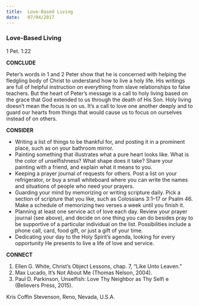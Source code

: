 ```yaml
---
title:  Love-Based Living
date:   07/04/2017
---
```


### Love-Based Living

1 Pet. 1:22

**CONCLUDE**

Peter’s words in 1 and 2 Peter show that he is concerned with helping the fledgling body of Christ to understand how to live a holy life. His writings are full of helpful instruction on everything from slave relationships to false teachers. But the heart of Peter’s message is a call to holy living based on the grace that God extended to us through the death of His Son. Holy living doesn’t mean the focus is on us. It’s a call to love one another deeply and to guard our hearts from things that would cause us to focus on ourselves instead of on others.

**CONSIDER**

- Writing a list of things to be thankful for, and posting it in a prominent place, such as on your bathroom mirror.
- Painting something that illustrates what a pure heart looks like. What is the color of unselfishness? What shape does it take? Share your painting with a friend, and explain what it means to you.
- Keeping a prayer journal of requests for others. Post a list on your refrigerator, or buy a small whiteboard where you can write the names and situations of people who need your prayers.
- Guarding your mind by memorizing or writing scripture daily. Pick a section of scripture that you like, such as Colossians 3:1–17 or Psalm 46. Make a schedule of memorizing two verses a week until you finish it.
- Planning at least one service act of love each day. Review your prayer journal (see above), and decide on one thing you can do besides pray to be supportive of a particular individual on the list. Possibilities include a phone call, card, food gift, or just a gift of your time.
- Dedicating your day to the Holy Spirit’s agenda, looking for every opportunity He presents to live a life of love and service.

**CONNECT**

1. Ellen G. White, Christ’s Object Lessons, chap. 7, “Like Unto Leaven.”
2. Max Lucado, It’s Not About Me (Thomas Nelson, 2004).
3. Paul D. Parkinson, Unselfish: Love Thy Neighbor as Thy Selfi e (Believers Press, 2015).

Kris Coffin Stevenson, Reno, Nevada, U.S.A.
